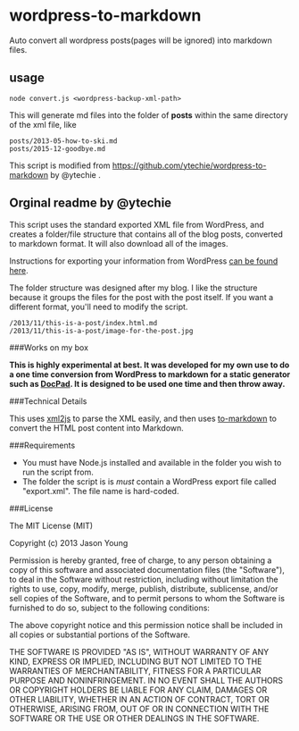 # wordpress-to-markdown
Auto convert all wordpress posts(pages will be ignored) into markdown files.
## usage

```
node convert.js <wordpress-backup-xml-path>
```

This will generate md files into the folder of **posts** within the same directory of the xml file, like

```
posts/2013-05-how-to-ski.md
posts/2015-12-goodbye.md
```


This script is modified from <https://github.com/ytechie/wordpress-to-markdown> by @ytechie . 




## Orginal readme by @ytechie

This script uses the standard exported XML file from WordPress, and creates a folder/file structure that contains all of the blog posts, converted to markdown format. It will also download all of the images.

Instructions for exporting your information from WordPress [can be found here](http://en.support.wordpress.com/export/).

The folder structure was designed after my blog. I like the structure because it groups the files for the post with the post itself. If you want a different format, you'll need to modify the script.

	/2013/11/this-is-a-post/index.html.md
	/2013/11/this-is-a-post/image-for-the-post.jpg

###Works on my box

**This is highly experimental at best. It was developed for my own use to do a one time conversion from WordPress to markdown for a static generator such as [DocPad](https://github.com/bevry/docpad). It is designed to be used one time and then throw away.**

###Technical Details

This uses [xml2js](https://github.com/Leonidas-from-XIV/node-xml2js) to parse the XML easily, and then uses [to-markdown](https://github.com/domchristie/to-markdown) to convert the HTML post content into Markdown.

###Requirements

* You must have Node.js installed and available in the folder you wish to run the script from.
* The folder the script is is *must* contain a WordPress export file called "export.xml". The file name is hard-coded.

###License

The MIT License (MIT)

Copyright (c) 2013 Jason Young

Permission is hereby granted, free of charge, to any person obtaining a copy
of this software and associated documentation files (the "Software"), to deal
in the Software without restriction, including without limitation the rights
to use, copy, modify, merge, publish, distribute, sublicense, and/or sell
copies of the Software, and to permit persons to whom the Software is
furnished to do so, subject to the following conditions:

The above copyright notice and this permission notice shall be included in all
copies or substantial portions of the Software.

THE SOFTWARE IS PROVIDED "AS IS", WITHOUT WARRANTY OF ANY KIND, EXPRESS OR
IMPLIED, INCLUDING BUT NOT LIMITED TO THE WARRANTIES OF MERCHANTABILITY,
FITNESS FOR A PARTICULAR PURPOSE AND NONINFRINGEMENT. IN NO EVENT SHALL THE
AUTHORS OR COPYRIGHT HOLDERS BE LIABLE FOR ANY CLAIM, DAMAGES OR OTHER
LIABILITY, WHETHER IN AN ACTION OF CONTRACT, TORT OR OTHERWISE, ARISING FROM,
OUT OF OR IN CONNECTION WITH THE SOFTWARE OR THE USE OR OTHER DEALINGS IN THE
SOFTWARE.